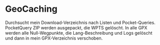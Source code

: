 # GeoCaching
 
Durchsucht mein Download-Verzeichnis nach Listen und Pocket-Queries.
PocketQuery ZIP werden ausgepackt, die WPTS gelöscht.
In alle GPX werden  alle Null-Wegpunkte, die Lang-Beschreibung und Logs gelöscht und dann in mein GPX-Verzeichnis verschoben.
